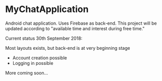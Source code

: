 # MyChatApplication
Android chat application. Uses Firebase as back-end. This project will be updated according to "available time and interest during free time."

Current status 30th September 2018:

Most layouts exists, but back-end is at very beginning stage

- Account creation possible
- Logging in possible

More coming soon...
